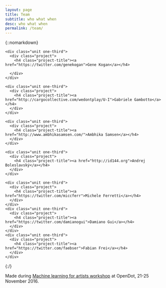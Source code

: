 ```yaml
---
layout: page
title: Team
subtitle: who what when
desc: who what when
permalink: /team/
---
```


{::nomarkdown}
<div>


<div class="projects">
  <div class="grid no-gutters">

    <div class="unit one-third">
      <div class="project">
        <h4 class="project-title"><a href="https://twitter.com/genekogan">Gene Kogan</a></h4>      

      </div>
    </div>

    <div class="unit one-third">
      <div class="project">
        <h4 class="project-title"><a href="http://cargocollective.com/wedontplay/U-I">Gabriele Gambotto</a></h4>
      </div>
    </div>

    <div class="unit one-third">
      <div class="project">
        <h4 class="project-title"><a href="http://www.ambhikasamsen.com/">Ambhika Samsen</a></h4>
      </div>
    </div>
  </div><!-- grid -->

  <div class="grid no-gutters">

    <div class="unit one-third">
      <div class="project">
        <h4 class="project-title"><a href="http://id144.org">Andrej Boleslavský</a></h4>
      </div>
    </div>

    <div class="unit one-third">
      <div class="project">
        <h4 class="project-title"><a href="https://twitter.com/miccferr">Michele Ferretti</a></h4>
      </div>
    </div>
    <div class="unit one-third">
      <div class="project">
        <h4 class="project-title"><a href="https://twitter.com/damianogui">Damiano Gui</a></h4>
      </div>
    </div>
    <div class="unit one-third">
      <div class="project">
        <h4 class="project-title"><a href="https://twitter.com/faebser">Fabian Frei</a></h4>
      </div>
    </div>
  </div><!-- grid -->
</div>


</div>
{:/}

Made during [Machine learning for artists workshop](http://www.opendotlab.it/it/content/workshop-machine-learning-artists) at OpenDot, 21-25 November 2016.
